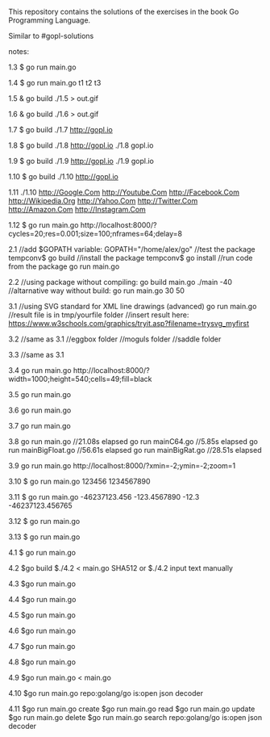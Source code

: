 This repository contains the solutions of the exercises in the book Go Programming Language.

Similar to #gopl-solutions

notes:

1.3
$ go run main.go

1.4
$ go run main.go t1 t2 t3

1.5
& go build
./1.5 > out.gif

1.6
& go build
./1.6 > out.gif

1.7
$ go build
./1.7 http://gopl.io

1.8
$ go build
./1.8 http://gopl.io
./1.8 gopl.io

1.9
$ go build
./1.9 http://gopl.io
./1.9 gopl.io

1.10
$ go build
./1.10 http://gopl.io

1.11
./1.10 http://Google.Com http://Youtube.Com http://Facebook.Com http://Wikipedia.Org http://Yahoo.Com http://Twitter.Com http://Amazon.Com http://Instagram.Com

1.12
$ go run main.go
http://localhost:8000/?cycles=20;res=0.001;size=100;nframes=64;delay=8

2.1
//add $GOPATH variable:
GOPATH="/home/alex/go"
//test the package
tempconv$ go build
//install the package
tempconv$ go install
//run code from the package
go run main.go

2.2
//using package without compiling:
go build main.go
./main -40
//altarnative way without build:
go run main.go 30 50

3.1
//using SVG standard for XML line drawings (advanced)
go run main.go
//result file is in tmp/yourfile folder
//insert result here:
https://www.w3schools.com/graphics/tryit.asp?filename=trysvg_myfirst

3.2
//same as 3.1 
//eggbox folder
//moguls folder
//saddle folder

3.3
//same as 3.1

3.4
go run main.go
http://localhost:8000/?width=1000;height=540;cells=49;fill=black

3.5
go run main.go

3.6
go run main.go

3.7
go run main.go

3.8
go run main.go
//21.08s elapsed
go run mainC64.go
//5.85s elapsed
go run mainBigFloat.go
//56.61s elapsed
go run mainBigRat.go
//28.51s elapsed

3.9
go run main.go
http://localhost:8000/?xmin=-2;ymin=-2;zoom=1

3.10
$ go run main.go 123456 1234567890

3.11
$  go run main.go -46237123.456 -123.4567890 -12.3 -46237123.456765

3.12
$ go run main.go

3.13
$ go run main.go

4.1
$ go run main.go

4.2
$go build
$./4.2 < main.go SHA512
or
$./4.2 input text manually

4.3
$go run main.go

4.4
$go run main.go

4.5
$go run main.go

4.6
$go run main.go

4.7
$go run main.go

4.8
$go run main.go

4.9
$go run main.go < main.go

4.10
$go run main.go repo:golang/go is:open json decoder

4.11
$go run main.go create
$go run main.go read
$go run main.go update
$go run main.go delete
$go run main.go search repo:golang/go is:open json decoder
